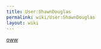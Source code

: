 ```yaml
---
title: User:ShawnDouglas
permalink: wiki/User:ShawnDouglas
layout: wiki
---
```


[oww](http://openwetware.org/wiki/User:ShawnDouglas)
